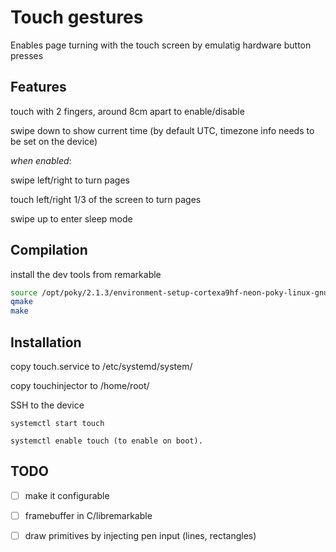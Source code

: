 # Touch gestures

Enables page turning with the touch screen by emulatig hardware button presses


## Features

touch with 2 fingers, around 8cm apart to enable/disable

swipe down to show current time (by default UTC, timezone info needs to be set on the device)

*when enabled*:

swipe left/right to turn pages

touch left/right 1/3 of the screen to turn pages

swipe up to enter sleep mode



## Compilation

install the dev tools from remarkable

```bash
source /opt/poky/2.1.3/environment-setup-cortexa9hf-neon-poky-linux-gnueabi
qmake
make
```


## Installation

copy touch.service to /etc/systemd/system/

copy touchinjector to /home/root/

SSH to the device

```
systemctl start touch

systemctl enable touch (to enable on boot).
```

## TODO
- [ ] make it configurable
- [ ] framebuffer in C/libremarkable
- [ ] draw primitives by injecting pen input (lines, rectangles)

